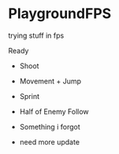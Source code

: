 # PlaygroundFPS
trying stuff in fps

Ready
- Shoot
- Movement + Jump
- Sprint
- Half of Enemy Follow
- Something i forgot

- need more update
